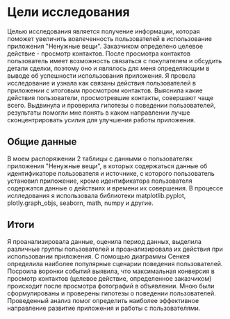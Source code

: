 # Цели исследования
Целью исследования является получение информации, которая поможет увеличить вовлеченность пользователей в использование приложения "Ненужные вещи". Заказчиком определено целевое действие - просмотр контактов. После просмотра контактов пользователь имеет возможность связаться с покупателем и обсудить детали сделки, поэтому оно и являлось для меня определяющим в выводе об успешности использования приложения. Я провела исследование и узнала как связаны действия пользователей в приложении с итоговым просмотром контактов. Выяснила какие действия пользователи, просмотревшие контакты, совершают чаще всего. Выдвинула и проверила гипотезы о поведении пользователей, результаты помогли мне понять в каком направлении лучше сконцентрировать усилия для улучшения работы приложения.
## Общие данные
В моем распоряжении 2 таблицы с данными о пользователях приложения "Ненужные вещи", в которых содержаться данные об идентификаторе пользователя и источнике, с которого пользователь установил приложение, кроме идентификатора пользователя содержатся данные о действиях и времени их совершения.
В процессе ислледования я использовала библиотеки matplotlib.pyplot, plotly.graph_objs, seaborn, math, numpy и другие.
## Итоги
Я проанализировала данные, оценила период данных, выделила различные группы пользователей и проанализировала их действия при использовании приложения. С помощью диаграммы Сенкея определила наиболее популярные сценарии поведения пользователей. Посроила воронки событий выявила, что максимальная конверсия в просмотр контактов (целевое действие, определенное заказчиком) происходит после просмотра фотографий в объявлении.
Мною были сформулированы и проверены гипотезы о поведении пользователей.
Проведенный анализ помог определить наиболее эффективное направление развитие приложения и работы с пользователями.
